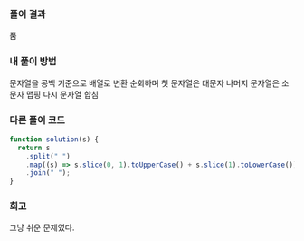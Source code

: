 ### 풀이 결과

품

### 내 풀이 방법

문자열을 공백 기준으로 배열로 변환
순회하며 첫 문자열은 대문자 나머지 문자열은 소문자 맵핑
다시 문자열 합침

### 다른 풀이 코드

```js
function solution(s) {
  return s
    .split(" ")
    .map((s) => s.slice(0, 1).toUpperCase() + s.slice(1).toLowerCase())
    .join(" ");
}
```

### 회고

그냥 쉬운 문제였다.
